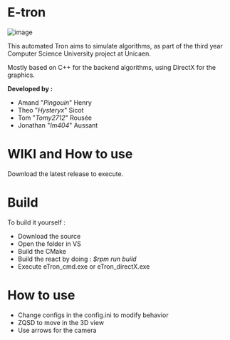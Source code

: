 # E-tron

![image](https://github.com/user-attachments/assets/61017e25-8688-48e9-ab08-1f6f85dacc69)

This automated Tron aims to simulate algorithms, as part of the third year Computer Science University project at Unicaen.

Mostly based on C++ for the backend algorithms, using DirectX for the graphics.

**Developed by :**

- Amand "*Pingouin*" Henry
- Theo "*Hysteryx*" Sicot
- Tom "*Tomy2712*" Rousée
- Jonathan "*Im404*" Aussant

# WIKI and How to use

Download the latest release to execute.

# Build 

To build it yourself : 

- Download the source
- Open the folder in VS
- Build the CMake
- Build the react by doing : *$rpm run build*
- Execute eTron_cmd.exe or eTron_directX.exe

# How to use 

- Change configs in the config.ini to modify behavior
- ZQSD to move in the 3D view
- Use arrows for the camera
